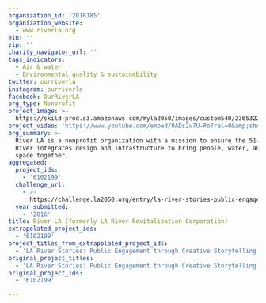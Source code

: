 ```yaml
---
organization_id: '2016185'
organization_website:
  - www.riverla.org
ein: ''
zip: ''
charity_navigator_url: ''
tags_indicators:
  - Air & water
  - Environmental quality & sustainability
twitter: ourriverla
instagram: ourriverla
facebook: OurRiverLA
org_type: Nonprofit
project_image: >-
  https://skild-prod.s3.amazonaws.com/myla2050/images/custom540/2365322355741-team90.jpg
project_video: 'https://www.youtube.com/embed/9ADs2v7U-Ro?rel=0&amp;showinfo=0'
org_summary: >-
  River LA is a nonprofit organization with a mission to ensure the 51-mile LA
  River integrates design and infrastructure to bring people, water, and public
  space together.
aggregated:
  project_ids:
    - '6102199'
  challenge_url:
    - >-
      https://challenge.la2050.org/entry/la-river-stories-public-engagement-through-creative-storytelling
  year_submitted:
    - '2016'
title: River LA (formerly LA River Revitalization Corporation)
extrapolated_project_ids:
  - '6102199'
project_titles_from_extrapolated_project_ids:
  - 'LA River Stories: Public Engagement through Creative Storytelling'
original_project_titles:
  - 'LA River Stories: Public Engagement through Creative Storytelling'
original_project_ids:
  - '6102199'

---
```


